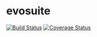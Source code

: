 # evosuite

[![Build Status](https://app.travis-ci.com/revanthpalreddy/evosuite.svg?branch=main)](https://app.travis-ci.com/revanthpalreddy/evosuite) 
[![Coverage Status](https://coveralls.io/repos/github/revanthpalreddy/evosuite/badge.svg?branch=main)](https://coveralls.io/github/revanthpalreddy/evosuite?branch=main) 
